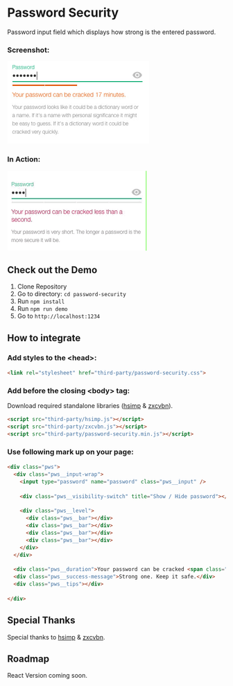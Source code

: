 # Password Security
Password input field which displays how strong is the entered password.

### Screenshot:

![password-security](./img/password-security.jpg)


### In Action:

![password-security](./img/password-security.gif)

## Check out the Demo

1. Clone Repository
2. Go to directory: `cd password-security`
3. Run `npm install`
4. Run `npm run demo`
5. Go to `http://localhost:1234`



## How to integrate

### Add styles to the &lt;head&gt;:

```html
<link rel="stylesheet" href="third-party/password-security.css">
```



### Add before the closing &lt;body&gt; tag:

Download required standalone libraries ([hsimp](https://github.com/howsecureismypassword/hsimp) & [zxcvbn](https://github.com/dropbox/zxcvbn)).

```html
<script src="third-party/hsimp.js"></script>
<script src="third-party/zxcvbn.js"></script>
<script src="third-party/password-security.min.js"></script>
```



### Use following mark up on your page:

```html
<div class="pws">
  <div class="pws__input-wrap">
    <input type="password" name="password" class="pws__input" />

    <div class="pws__visibility-switch" title="Show / Hide password"></div>

    <div class="pws__level">
      <div class="pws__bar"></div>
      <div class="pws__bar"></div>
      <div class="pws__bar"></div>
      <div class="pws__bar"></div>
    </div>
  </div>

  <div class="pws__duration">Your password can be cracked <span class="pws__duration-value"></span>.</div>
  <div class="pws__success-message">Strong one. Keep it safe.</div>
  <div class="pws__tips"></div>

</div>
```



## Special Thanks

Special thanks to [hsimp](https://github.com/howsecureismypassword/hsimp) & [zxcvbn](https://github.com/dropbox/zxcvbn).



## Roadmap

React Version coming soon.